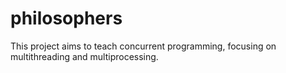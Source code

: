 # philosophers
This project aims to teach concurrent programming, focusing on multithreading and multiprocessing.
